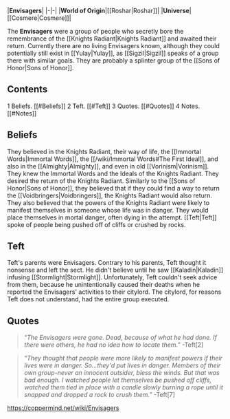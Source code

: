 |**Envisagers**|
|-|-|
|**World of Origin**|[[Roshar\|Roshar]]|
|**Universe**|[[Cosmere\|Cosmere]]|

The **Envisagers** were a group of people who secretly bore the remembrance of the [[Knights Radiant\|Knights Radiant]] and awaited their return. Currently there are no living Envisagers known, although they could potentially still exist in [[Yulay\|Yulay]], as [[Sigzil\|Sigzil]] speaks of a group there with similar goals.
They are probably a splinter group of the [[Sons of Honor\|Sons of Honor]].

## Contents

1 Beliefs. [[#Beliefs]] 
2 Teft. [[#Teft]] 
3 Quotes. [[#Quotes]] 
4 Notes. [[#Notes]] 


## Beliefs
They believed in the Knights Radiant, their way of life, the [[Immortal Words\|Immortal Words]], the [[/wiki/Immortal Words#The First Ideal]], and also in the [[Almighty\|Almighty]], and even in old [[Vorinism\|Vorinism]]. They knew the Immortal Words and the Ideals of the Knights Radiant.
They desired the return of the Knights Radiant. Similarly to the [[Sons of Honor\|Sons of Honor]], they believed that if they could find a way to return the [[Voidbringers\|Voidbringers]], the Knights Radiant would also return.
They also believed that the powers of the Knights Radiant were likely to manifest themselves in someone whose life was in danger. They would place themselves in mortal danger, often dying in the attempt. [[Teft\|Teft]] spoke of people being pushed off of cliffs or crushed by rocks.

## Teft
Teft's parents were Envisagers. Contrary to his parents, Teft thought it nonsense and left the sect. He didn't believe until he saw [[Kaladin\|Kaladin]] infusing [[Stormlight\|Stormlight]]. Unfortunately, Teft couldn't seek advice from them, because he unintentionally caused their deaths when he reported the Envisagers' activities to their citylord. The citylord, for reasons Teft does not understand, had the entire group executed.

## Quotes
>“*The Envisagers were gone. Dead, because of what he had done. If there were others, he had no idea how to locate them.*”
\-Teft[2]


>“*They thought that people were more likely to manifest powers if their lives were in danger. So...they'd put lives in danger. Members of their own group-never an innocent outsider, bless the winds. But that was bad enough. I watched people let themselves be pushed off cliffs, watched them tied in place with a candle slowly burning a rope until it snapped and dropped a rock to crush them.*”
\-Teft[7]




https://coppermind.net/wiki/Envisagers